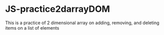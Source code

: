# JS-practice2darrayDOM
This is a practice of 2 dimensional array on adding, removing, and deleting items on a list of elements
